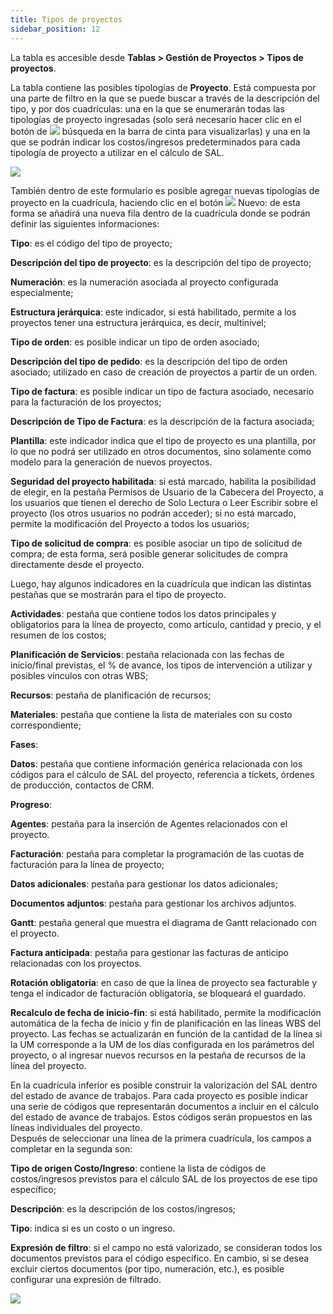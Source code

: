 ```yaml
---
title: Tipos de proyectos
sidebar_position: 12
---
```


La tabla es accesible desde **Tablas > Gestión de Proyectos > Tipos de proyectos**.

La tabla contiene las posibles tipologías de **Proyecto**. Está compuesta por una parte de filtro en la que se puede buscar a través de la descripción del tipo, y por dos cuadrículas: una en la que se enumerarán todas las tipologías de proyecto ingresadas (solo será necesario hacer clic en el botón de ![](/img/neutral/common/search.png) búsqueda en la barra de cinta para visualizarlas) y una en la que se podrán indicar los costos/ingresos predeterminados para cada tipología de proyecto a utilizar en el cálculo de SAL.

![](/img/it-it/configurations/tables/projects/proj-type.png)

También dentro de este formulario es posible agregar nuevas tipologías de proyecto en la cuadrícula, haciendo clic en el botón ![](/img/neutral/common/new.png) Nuevo: de esta forma se añadirá una nueva fila dentro de la cuadrícula donde se podrán definir las siguientes informaciones:

**Tipo**: es el código del tipo de proyecto;  

**Descripción del tipo de proyecto**: es la descripción del tipo de proyecto;  

**Numeración**: es la numeración asociada al proyecto configurada especialmente;  

**Estructura jerárquica**: este indicador, si está habilitado, permite a los proyectos tener una estructura jerárquica, es decir, multinivel;  

**Tipo de orden**: es posible indicar un tipo de orden asociado;  

**Descripción del tipo de pedido**: es la descripción del tipo de orden asociado; utilizado en caso de creación de proyectos a partir de un orden.  

**Tipo de factura**: es posible indicar un tipo de factura asociado, necesario para la facturación de los proyectos;  

**Descripción de Tipo de Factura**: es la descripción de la factura asociada;  

**Plantilla**: este indicador indica que el tipo de proyecto es una plantilla, por lo que no podrá ser utilizado en otros documentos, sino solamente como modelo para la generación de nuevos proyectos.  

**Seguridad del proyecto habilitada**: si está marcado, habilita la posibilidad de elegir, en la pestaña Permisos de Usuario de la Cabecera del Proyecto, a los usuarios que tienen el derecho de Solo Lectura o Leer Escribir sobre el proyecto (los otros usuarios no podrán acceder); si no está marcado, permite la modificación del Proyecto a todos los usuarios;  

**Tipo de solicitud de compra**: es posible asociar un tipo de solicitud de compra; de esta forma, será posible generar solicitudes de compra directamente desde el proyecto.  

Luego, hay algunos indicadores en la cuadrícula que indican las distintas pestañas que se mostrarán para el tipo de proyecto.

**Actividades**: pestaña que contiene todos los datos principales y obligatorios para la línea de proyecto, como artículo, cantidad y precio, y el resumen de los costos;  

**Planificación de Servicios**: pestaña relacionada con las fechas de inicio/final previstas, el % de avance, los tipos de intervención a utilizar y posibles vínculos con otras WBS;  

**Recursos**: pestaña de planificación de recursos;  

**Materiales**: pestaña que contiene la lista de materiales con su costo correspondiente;  

**Fases**:

**Datos**: pestaña que contiene información genérica relacionada con los códigos para el cálculo de SAL del proyecto, referencia a tickets, órdenes de producción, contactos de CRM.  

**Progreso**:  

**Agentes**: pestaña para la inserción de Agentes relacionados con el proyecto.  

**Facturación**: pestaña para completar la programación de las cuotas de facturación para la línea de proyecto;  

**Datos adicionales**: pestaña para gestionar los datos adicionales;  

**Documentos adjuntos**: pestaña para gestionar los archivos adjuntos.  

**Gantt**: pestaña general que muestra el diagrama de Gantt relacionado con el proyecto.  

**Factura anticipada**: pestaña para gestionar las facturas de anticipo relacionadas con los proyectos.  

**Rotación obligatoria**: en caso de que la línea de proyecto sea facturable y tenga el indicador de facturación obligatoria, se bloqueará el guardado.  

**Recalculo de fecha de inicio-fin**: si está habilitado, permite la modificación automática de la fecha de inicio y fin de planificación en las líneas WBS del proyecto. Las fechas se actualizarán en función de la cantidad de la línea si la UM corresponde a la UM de los días configurada en los parámetros del proyecto, o al ingresar nuevos recursos en la pestaña de recursos de la línea del proyecto.  

En la cuadrícula inferior es posible construir la valorización del SAL dentro del estado de avance de trabajos. Para cada proyecto es posible indicar una serie de códigos que representarán documentos a incluir en el cálculo del estado de avance de trabajos. Estos códigos serán propuestos en las líneas individuales del proyecto.  
Después de seleccionar una línea de la primera cuadrícula, los campos a completar en la segunda son:

**Tipo de origen Costo/Ingreso**: contiene la lista de códigos de costos/ingresos previstos para el cálculo SAL de los proyectos de ese tipo específico;  

**Descripción**: es la descripción de los costos/ingresos;  

**Tipo**: indica si es un costo o un ingreso.  

**Expresión de filtro**: si el campo no está valorizado, se consideran todos los documentos previstos para el código específico. En cambio, si se desea excluir ciertos documentos (por tipo, numeración, etc.), es posible configurar una expresión de filtrado.  

![](/img/it-it/configurations/tables/projects/revenue.png)